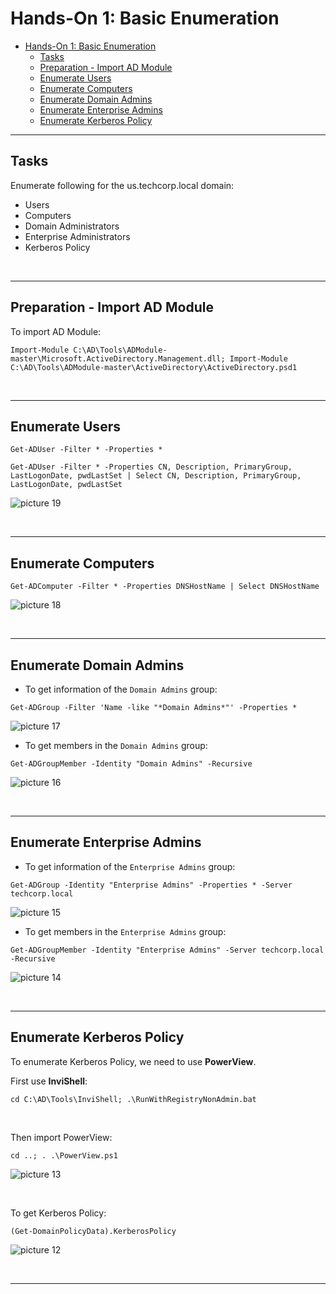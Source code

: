 # Hands-On 1: Basic Enumeration

- [Hands-On 1: Basic Enumeration](#hands-on-1-basic-enumeration)
  - [Tasks](#tasks)
  - [Preparation - Import AD Module](#preparation---import-ad-module)
  - [Enumerate Users](#enumerate-users)
  - [Enumerate Computers](#enumerate-computers)
  - [Enumerate Domain Admins](#enumerate-domain-admins)
  - [Enumerate Enterprise Admins](#enumerate-enterprise-admins)
  - [Enumerate Kerberos Policy](#enumerate-kerberos-policy)

---

## Tasks

Enumerate following for the us.techcorp.local domain: 

- Users 
- Computers 
- Domain Administrators 
- Enterprise Administrators 
- Kerberos Policy

<br/>

---

## Preparation - Import AD Module

To import AD Module:

```
Import-Module C:\AD\Tools\ADModule-master\Microsoft.ActiveDirectory.Management.dll; Import-Module C:\AD\Tools\ADModule-master\ActiveDirectory\ActiveDirectory.psd1
```

<br/>

---

## Enumerate Users

```
Get-ADUser -Filter * -Properties *
```

```
Get-ADUser -Filter * -Properties CN, Description, PrimaryGroup, LastLogonDate, pwdLastSet | Select CN, Description, PrimaryGroup, LastLogonDate, pwdLastSet
```

![picture 19](images/a03a0b1922653906391dd22571c2c38113ad5e8772dcef33dc2ac3acb8ae1be7.png)  


<br/>

---

## Enumerate Computers

```
Get-ADComputer -Filter * -Properties DNSHostName | Select DNSHostName
```

![picture 18](images/0c78d5a1548155f4bbd8ec59d582b4896f387dc9ea8c335a849568ca8f901eb3.png)  


<br/>

---

## Enumerate Domain Admins

- To get information of the `Domain Admins` group:

```
Get-ADGroup -Filter 'Name -like "*Domain Admins*"' -Properties *
```

![picture 17](images/7b1e8a2dd3952150fc0999a4f10f4876e90ade22a5c87d453fb778471157b4f4.png)  


- To get members in the `Domain Admins` group:

```
Get-ADGroupMember -Identity "Domain Admins" -Recursive
```

![picture 16](images/920b79692266e95c3e9d8937b50ada44d0ffa01baddc6410cca24527ad572995.png)  


<br/>

---

## Enumerate Enterprise Admins

- To get information of the `Enterprise Admins` group:

```
Get-ADGroup -Identity "Enterprise Admins" -Properties * -Server techcorp.local
```

![picture 15](images/e4625dbe5ae92edb1a91188e32b1800ee6a5f4ee74156cc6f9f9ef78704a4f65.png)  


- To get members in the `Enterprise Admins` group:

```
Get-ADGroupMember -Identity "Enterprise Admins" -Server techcorp.local -Recursive
```

![picture 14](images/f8f6e631414f0aace54ec72a43bf63e58706c182032b81c9c2e0dad9c34e7345.png)  


<br/>

---

## Enumerate Kerberos Policy

To enumerate Kerberos Policy, we need to use **PowerView**.

First use **InviShell**:

```
cd C:\AD\Tools\InviShell; .\RunWithRegistryNonAdmin.bat
```

<br/>

Then import PowerView:

```
cd ..; . .\PowerView.ps1
```

![picture 13](images/7895a861b7d5a085e477a718280da58818db9a213b83e84d05aa7de1b2fb030e.png)  


<br/>

To get Kerberos Policy:

```
(Get-DomainPolicyData).KerberosPolicy
```

![picture 12](images/233cc614eca2fcceceeb0beb4800a309c1fa85c2c9406c8bac165f481e6f8c27.png)  


<br/>

---